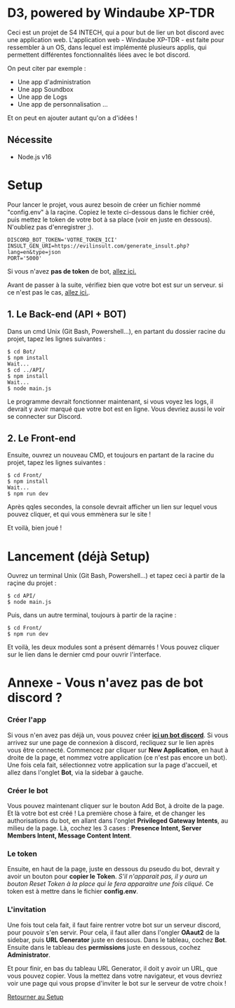 # D3, powered by Windaube XP-TDR

Ceci est un projet de S4 INTECH, qui a pour but de lier un bot discord avec une application web. 
L'application web - Windaube XP-TDR - est faite pour ressembler à un OS, dans lequel est implémenté plusieurs applis, qui permettent différentes fonctionnalités liées avec le bot discord. 

On peut citer par exemple : 
- Une app d'administration
- Une app Soundbox
- Une app de Logs
- Une app de personnalisation
...

Et on peut en ajouter autant qu'on a d'idées !

## Nécessite

- Node.js v16

# Setup

Pour lancer le projet, vous aurez besoin de créer un fichier nommé "config.env" à la raçine. Copiez le texte ci-dessous dans le fichier créé, puis mettez le token de votre bot à sa place (voir en juste en dessous). N'oubliez pas d'enregistrer ;).

```
DISCORD_BOT_TOKEN='VOTRE_TOKEN_ICI'
INSULT_GEN_URI=https://evilinsult.com/generate_insult.php?lang=en&type=json
PORT='5000'
```

Si vous n'avez **pas de token** de bot, [allez ici.](#annexe---vous-navez-pas-de-bot-discord)

Avant de passer à la suite, vérifiez bien que votre bot est sur un serveur. si ce n'est pas le cas, [allez ici.](#annexe---vous-navez-pas-de-bot-discord).

## 1. Le Back-end (API + BOT)

Dans un cmd Unix (Git Bash, Powershell...), en partant du dossier racine du projet, tapez les lignes suivantes : 

```shell
$ cd Bot/
$ npm install
Wait...
$ cd ../API/
$ npm install
Wait...
$ node main.js
```
Le programme devrait fonctionner maintenant, si vous voyez les logs, il devrait y avoir marqué que votre bot est en ligne. Vous devriez aussi le voir se connecter sur Discord.

## 2. Le Front-end

Ensuite, ouvrez un nouveau CMD, et toujours en partant de la racine du projet, tapez les lignes suivantes : 

```shell
$ cd Front/
$ npm install
Wait...
$ npm run dev
```

Après qqles secondes, la console devrait afficher un lien sur lequel vous pouvez cliquer, et qui vous emmènera sur le site !

Et voilà, bien joué !

# Lancement (déjà Setup)

Ouvrez un terminal Unix (Git Bash, Powershell...) et tapez ceci à partir de la raçine du projet :
```shell
$ cd API/
$ node main.js
```

Puis, dans un autre terminal, toujours à partir de la raçine : 
```shell
$ cd Front/
$ npm run dev
```

Et voilà, les deux modules sont a présent démarrés ! Vous pouvez cliquer sur le lien dans le dernier cmd pour ouvrir l'interface.

# Annexe - Vous n'avez pas de bot discord ?

### Créer l'app
Si vous n'en avez pas déjà un, vous pouvez créer [**ici un bot discord**](https://discord.com/developers/applications). Si vous arrivez sur une page de connexion à discord, recliquez sur le lien après vous être connecté. Commencez par cliquer sur **New Application**, en haut à droite de la page, et nommez votre application (ce n'est pas encore un bot). Une fois cela fait, sélectionnez votre application sur la page d'accueil, et allez dans l'onglet **Bot**, via la sidebar à gauche. 

### Créer le bot
Vous pouvez maintenant cliquer sur le bouton Add Bot, à droite de la page. Et là votre bot est créé ! La première chose à faire, et de changer les authorisations du bot, en allant dans l'onglet **Privileged Gateway Intents**, au milieu de la page. Là, cochez les 3 cases : **Presence Intent, Server Members Intent, Message Content Intent**. 

### Le token
Ensuite, en haut de la page, juste en dessous du pseudo du bot, devrait y avoir un bouton pour **copier le Token**. *S'il n'apparait pas, il y aura un bouton Reset Token à la place qui le fera apparaitre une fois cliqué.* Ce token est à mettre dans le fichier **config.env**.

### L'invitation
Une fois tout cela fait, il faut faire rentrer votre bot sur un serveur discord, pour pouvoir s'en servir. Pour cela, il faut aller dans l'ongler **OAaut2** de la sidebar, puis **URL Generator** juste en dessous. Dans le tableau, cochez **Bot**. Ensuite dans le tableau des **permissions** juste en dessous, cochez **Administrator**. 

Et pour finir, en bas du tableau URL Generator, il doit y avoir un URL, que vous pouvez copier. Vous la mettez dans votre navigateur, et vous devriez voir une page qui vous propse d'inviter le bot sur le serveur de votre choix !

[Retourner au Setup](#setup)